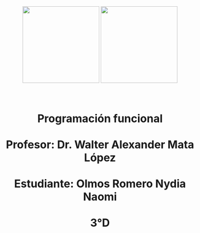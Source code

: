 <div align="center">
<img src="https://user-images.githubusercontent.com/111654273/190883095-22d6ae38-7f6a-490d-b083-3e832d8204e0.png" width="200">
<img src="https://user-images.githubusercontent.com/111654273/190881153-086139a5-df49-4573-86dd-09eba5706feb.png" width="200">
</div>

<div align="center">
<h1>
<br>Programación funcional</br>
<br>Profesor: Dr. Walter Alexander Mata López</br>
<br>Estudiante: Olmos Romero Nydia Naomi</br>
<br>3°D</br>
</h1>
</div>
